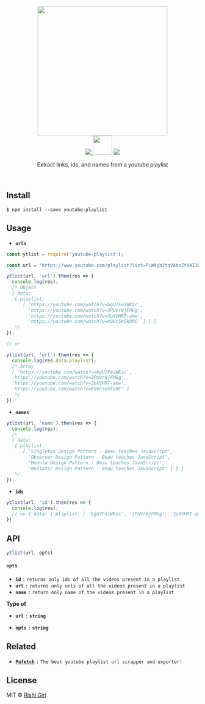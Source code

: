 <p align="center">
<img src="https://raw.githubusercontent.com/CodeDotJS/youtube-playlist/master/media/logo.png" width="340">
<br>
  <a href="https://travis-ci.org/CodeDotJS/youtube-playlist">
  <img src="https://travis-ci.org/CodeDotJS/youtube-playlist.svg?branch=master">
  </a>
  <img src="https://raw.githubusercontent.com/CodeDotJS/youtube-playlist/master/media/mid.png" width="50px;">
  <img src="https://img.shields.io/badge/code_style-XO-5ed9c7.svg">
  <br>
  <p align="center">Extract links, ids, and names from a youtube playlist</p>
  <br>
</p>


## Install

```
$ npm install --save youtube-playlist
```

## Usage

- __`urls`__

```js
const ytlist = require('youtube-playlist');

const url = 'https://www.youtube.com/playlist?list=PLWKjhJtqVAbnZtkAI3BqcYxKnfWn_C704';

ytlist(url, 'url').then(res => {
  console.log(res);
  /* Object
  { data:
   { playlist:
      [ 'https://youtube.com/watch?v=bgU7FeiWKzc',
        'https://youtube.com/watch?v=3PUVr8jFMGg',
        'https://youtube.com/watch?v=3pXVHRT-amw',
        'https://youtube.com/watch?v=KOVc5o5kURE' ] } }
   */
});

// or

ytlist(url, 'url').then(res => {
  console.log(res.data.playlist);
  /* Array
  [ 'https://youtube.com/watch?v=bgU7FeiWKzc',
  'https://youtube.com/watch?v=3PUVr8jFMGg',
  'https://youtube.com/watch?v=3pXVHRT-amw',
  'https://youtube.com/watch?v=KOVc5o5kURE' ]
   */
});
```

- __`names`__

```js
ytlist(url, 'name').then(res => {
  console.log(res);
  /*
  { data:
   { playlist:
      [ 'Singleton Design Pattern - Beau teaches JavaScript',
        'Observer Design Pattern - Beau teaches JavaScript',
        'Module Design Pattern - Beau teaches JavaScript',
        'Mediator Design Pattern - Beau teaches JavaScript' ] } }
   */
});
```

- __`ids`__

```js
ytlist(url, 'id').then(res => {
  console.log(res);
  // => { data: { playlist: [ 'bgU7FeiWKzc', '3PUVr8jFMGg', '3pXVHRT-amw', 'KOVc5o5kURE' ] } }
})
```

## API

```js
ytlist(url, opts)
```
#### `opts`

- __`id`__ `:` `returns only ids of all the videos present in a playlist`
- __`url`__ `:` `returns only urls of all the videos present in a playlist`
- __`name`__ `:` `return only name of the videos present in a playlist`

__Type of__

- __`url`__ `:` __`string`__

- __`opts`__ `:` __`string`__

## Related

- __[`Pufetch`](https://github.com/CodeDotJS/pufetch)__ `:` `The best youtube playlist url scrapper and exporter!`

## License

MIT &copy; [Rishi Giri](http://rishigiri.ml)
